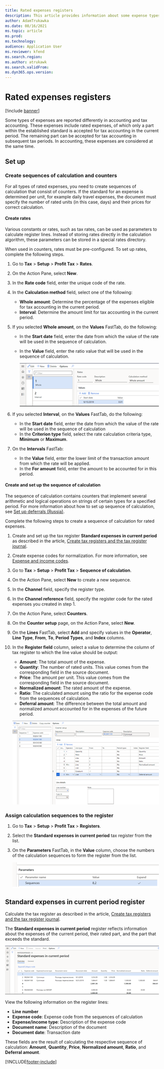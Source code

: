 ```yaml
---
title: Rated expenses registers
description: This article provides information about some expense types of which only a part within the established standard is accepted for tax accounting in the current period.
author: AdamTrukawka
ms.date: 08/16/2021
ms.topic: article
ms.prod: 
ms.technology: 
audience: Application User
ms.reviewer: kfend
ms.search.region: 
ms.author: atrukawk
ms.search.validFrom: 
ms.dyn365.ops.version: 
---
```


# Rated expenses registers

[!include [banner](../../includes/banner.md)]

Some types of expenses are reported differently in accounting and tax accounting. These expenses include rated expenses, of which only a part within the established standard is accepted for tax accounting in the current period. The remaining part can be accepted for tax accounting in subsequent tax periods. In accounting, these expenses are considered at the same time.

## Set up

### Create sequences of calculation and counters

For all types of rated expenses, you need to create sequences of calculation that consist of counters. If the standard for an expense is determined per unit, for example daily travel expenses, the document must specify the number of rated units (in this case, days) and their prices for correct calculation.

#### Create rates

Various constants or rates, such as tax rates, can be used as parameters to calculate register lines. Instead of storing rates directly in the calculation algorithm, these parameters can be stored in a special rates directory.

When used in counters, rates must be pre-configured. To set up rates, complete the following steps.

1. Go to **Tax** > **Setup** > **Profit Tax** > **Rates**.
2. On the Action Pane, select **New**.
3. In the **Rate code** field, enter the unique code of the rate.
4. In the **Calculation method** field, select one of the following:

    - **Whole amount**: Determine the percentage of the expenses eligible for tax accounting in the current period.
    - **Interval**: Determine the amount limit for tax accounting in the current period.

5. If you selected **Whole amount**, on the **Values** FastTab, do the following:

    - In the **Start date** field, enter the date from which the value of the rate will be used in the sequence of calculation.
    - In the **Value** field, enter the ratio value that will be used in the sequence of calculation.

      ![Values FastTab, Start date and Value fields.](../media/values-fast-tab.png)

6. If you selected **Interval**, on the **Values** FastTab, do the following:

    - In the **Start date** field, enter the date from which the value of the rate will be used in the sequence of calculation
    - In the **Criterion type** field, select the rate calculation criteria type, **Minimum** or **Maximum**.

7. On the **Intervals** FastTab:

    - In the **Value** field, enter the lower limit of the transaction amount from which the rate will be applied.
    - In the **For amount** field, enter the amount to be accounted for in this period.

#### Create and set up the sequence of calculation 

The sequence of calculation contains counters that implement several arithmetic and logical operations on strings of certain types for a specified period. For more information about how to set up sequence of calculation, see [Set up deferrals (Russia)](rus-set-up-deferrals.md#sequence-of-calculation).

Complete the following steps to create a sequence of calculation for rated expenses.

1. Create and set up the tax register **Standard expenses in current period** as described in the article, [Create tax registers and the tax register journal](rus-profit-tax-registers.md#create-a-tax-register).
2. Create expense codes for normalization. For more information, see [Expense and income codes](rus-expense-and-income-codes.md#create-an-expense-or-income-code).
3. Go to **Tax** > **Setup** > **Profit Tax** > **Sequence of calculation**.
4. On the Action Pane, select **New** to create a new sequence.
5. In the **Channel** field, specify the register type.
6. In the **Channel reference** field, specify the register code for the rated expenses you created in step 1.
7. On the Action Pane, select **Counters**. 
8. On the **Counter setup** page, on the Action Pane, select **New**.
9. On the **Lines** FastTab, select **Add** and specify values in the **Operator**, **Line Type**, **From**, **To**, **Period Types**, and **Index** columns.
10. In the **Register field** column, select a value to determine the column of tax register to which the line value should be output:

    - **Amount**: The total amount of the expense.
    - **Quantity**: The number of rated units. This value comes from the corresponding field in the source document.
    - **Price**: The amount per unit. This value comes from the corresponding field in the source document.
    - **Normalized amount**: The rated amount of the expense.
    - **Ratio**: The calculated amount using the ratio for the expense code from the sequences of calculation.
    - **Deferral amount**: The difference between the total amount and normalized amount accounted for in the expenses of the future period.

     ![Values available in the Register field column.](../media/register-field-column.png)

### Assign calculation sequences to the register

1. Go to **Tax** > **Setup** > **Profit Tax** > **Registers**.
2. Select the **Standard expenses in current period** tax register from the list.
3. On the **Parameters** FastTab, in the **Value** column, choose the numbers of the calculation sequences to form the register from the list.

    ![Parameters FastTab, Value column.](../media/parameters-fast-tab.PNG)

## Standard expenses in current period register

Calculate the tax register as described in the article, [Create tax registers and the tax register journal](rus-profit-tax-registers.md#calculate-and-print-tax-registers).

The **Standard expenses in current period** register reflects information about the expenses of the current period, their rated part, and the part that exceeds the standard.

![Standard expenses in current period register.](../media/standard-expenses-current-period.png)

View the following information on the register lines:

   - **Line number**
   - **Expense code**: Expense code from the sequences of calculation
   - **Expense/income type**: Description of the expense code
   - **Document name**: Description of the document
   - **Document date**: Transaction date

These fields are the result of calculating the respective sequence of calculation: **Amount**, **Quantity**, **Price**, **Normalized amount**, **Ratio**, and **Deferral amount**.


[!INCLUDE[footer-include](../../../includes/footer-banner.md)]
